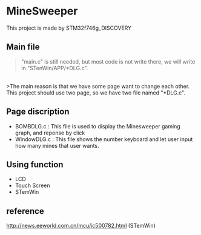 # MineSweeper
 This project is made by STM32f746g_DISCOVERY
## Main file
>"main.c" is still needed, but most code is not write there, we will write in "STenWin/APP/*DLG.c".
<br>
>The main reason is that we have some page want to change each other.
<br>
This project should use two page, so we have two file named "*DLG.c".

## Page discription
- BOMBDLG.c : This file is used to display the Minesweeper gaming graph, and reponse by click
- WindowDLG.c : This file shows the number keyboard and let user input how many mines that user wants.

## Using function
- LCD
- Touch Screen
- STemWin

## reference
http://news.eeworld.com.cn/mcu/ic500782.html (STemWin)